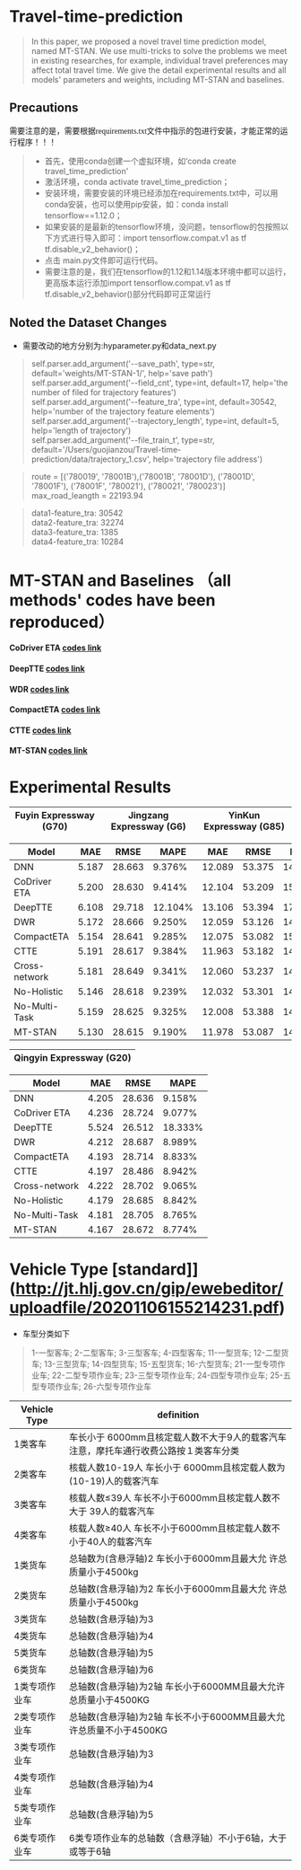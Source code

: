 # Travel-time-prediction

>In this paper, we proposed a novel travel time prediction model, named MT-STAN. We use multi-tricks
 to solve the problems we meet in existing researches, for example, individual travel preferences may 
 affect total travel time. We give the detail experimental results and all models' parameters and weights, 
 including MT-STAN and baselines.
 
## Precautions

<font face="微软雅黑" >需要注意的是，需要根据requirements.txt文件中指示的包进行安装，才能正常的运行程序！！！</font>
>* 首先，使用conda创建一个虚拟环境，如‘conda create travel_time_prediction'  
> * 激活环境，conda activate travel_time_prediction；  
> * 安装环境，需要安装的环境已经添加在requirements.txt中，可以用conda安装，也可以使用pip安装，如：conda install tensorflow==1.12.0；  
> * 如果安装的是最新的tensorflow环境，没问题，tensorflow的包按照以下方式进行导入即可：import tensorflow.compat.v1 as tf
tf.disable_v2_behavior()；  
> * 点击 main.py文件即可运行代码。
> * 需要注意的是，我们在tensorflow的1.12和1.14版本环境中都可以运行，更高版本运行添加import tensorflow.compat.v1 as tf
tf.disable_v2_behavior()部分代码即可正常运行

## Noted the Dataset Changes
* 需要改动的地方分别为:hyparameter.py和data_next.py  
>self.parser.add_argument('--save_path', type=str, default='weights/MT-STAN-1/', help='save path')  
self.parser.add_argument('--field_cnt', type=int, default=17, help='the number of filed for trajectory features')  
>self.parser.add_argument('--feature_tra', type=int, default=30542, help='number of the trajectory feature elements')  
>self.parser.add_argument('--trajectory_length', type=int, default=5, help='length of trajectory')  
>self.parser.add_argument('--file_train_t', type=str, default='/Users/guojianzou/Travel-time-prediction/data/trajectory_1.csv', help='trajectory file address')  

>route = [('780019', '78001B'),('78001B', '78001D'), ('78001D', '78001F'), ('78001F', '780021'), ('780021', '780023')]  
>max_road_leangth = 22193.94  

>data1-feature_tra: 30542  
>data2-feature_tra: 32274  
>data3-feature_tra: 1385  
>data4-feature_tra: 10284  

# MT-STAN and Baselines （all methods' codes have been reproduced） 
#### CoDriver ETA  [codes link](https://github.com/zouguojian/Travel-time-prediction/tree/main/baseline/CoDriverETA)
#### DeepTTE [codes link](https://github.com/zouguojian/Travel-time-prediction/tree/main/baseline/DeepTTE)
#### WDR [codes link](https://github.com/zouguojian/Travel-time-prediction/tree/main/baseline/WDR)
#### CompactETA [codes link](https://github.com/zouguojian/Travel-time-prediction/tree/main/baseline/CompactETA)
#### CTTE [codes link](https://github.com/zouguojian/Travel-time-prediction/tree/main/baseline/CTTE)
#### MT-STAN [codes link](https://github.com/zouguojian/Travel-time-prediction)

# Experimental Results


|Fuyin Expressway (G70)|  Jingzang Expressway (G6) |  YinKun Expressway (G85)	|
|  ----                |  ----                     |  ----                      |

|Model           |MAE	   | RMSE	 |MAPE     |MAE	     | RMSE	   |MAPE     |MAE	   | RMSE	 |MAPE    |
|  ----          | ----    |  ----   |  ----   |----     |----     |----     |----     |----     |----    |
|DNN	         |5.187	   |28.663	 |9.376%   |12.089	 |53.375   |14.569%	 |1.256	   |1.679	 |5.434%  |
|CoDriver ETA	 |5.200	   |28.630	 |9.414%   |12.104	 |53.209   |15.145%	 |1.380	   |1.817	 |5.980%  |
|DeepTTE	     |6.108    |29.718	 |12.104%  |13.106	 |53.394   |17.635%	 |3.716	   |5.944	 |13.182% |
|DWR	         |5.172	   |28.666	 |9.250%   |12.059	 |53.126   |14.720%	 |1.406	   |1.827	 |6.171%  |
|CompactETA	     |5.154	   |28.641	 |9.285%   |12.075	 |53.082   |15.010%  |1.236	   |1.620	 |5.341%  |
|CTTE	         |5.191	   |28.617	 |9.384%   |11.963	 |53.182   |14.335%	 |1.271	   |1.960	 |5.195%  |
|Cross-network	 |5.181	   |28.649	 |9.341%   |12.060	 |53.237   |14.725%	 |1.306	   |1.698	 |5.730%  |
|No-Holistic	 |5.146	   |28.618	 |9.239%   |12.032	 |53.301   |14.425%	 |1.250	   |1.683	 |5.484%  |
|No-Multi-Task	 |5.159	   |28.625	 |9.325%   |12.008	 |53.388   |14.285%	 |1.156	   |1.538	 |4.995%  |
|MT-STAN	     |5.130    |28.615	 |9.190%   |11.978	 |53.087   |14.592%	 |1.229	   |1.656	 |5.386%  |


|Qingyin Expressway (G20)|
|  ----                  |

|Model           |MAE	   | RMSE	 |MAPE     |
|  ----          | ----    |  ----   |  ----   |
|DNN	         |4.205	   |28.636	 |9.158%   |
|CoDriver ETA	 |4.236	   |28.724	 |9.077%   |
|DeepTTE	     |5.524	   |26.512	 |18.333%  |
|DWR	         |4.212	   |28.687	 |8.989%   |
|CompactETA	     |4.193	   |28.714	 |8.833%   |
|CTTE	         |4.197	   |28.486	 |8.942%   |
|Cross-network	 |4.222	   |28.702	 |9.065%   |
|No-Holistic	 |4.179	   |28.685	 |8.842%   |
|No-Multi-Task	 |4.181	   |28.705	 |8.765%   |
|MT-STAN	     |4.167	   |28.672	 |8.774%   |


# Vehicle Type [standard]](http://jt.hlj.gov.cn/gip/ewebeditor/uploadfile/20201106155214231.pdf)

* 车型分类如下
>1-一型客车; 2-二型客车; 3-三型客车; 4-四型客车; 11-一型货车; 12-二型货车; 13-三型货车; 14-四型货车; 15-五型货车; 16-六型货车; 21-一型专项作业车; 22-二型专项作业车; 23-三型专项作业车; 24-四型专项作业车; 25-五型专项作业车; 26-六型专项作业车  


|Vehicle Type |definition	   |
|  ----       | ----    | 
|1类客车	   |车长小于 6000mm且核定载人数不大于9人的载客汽车 注意，摩托车通行收费公路按１类客车分类|
|2类客车	   |核载人数10-19人 车长小于 6000mm且核定载人数为(10-19)人的载客汽车                |
|3类客车	   |核载人数≤39人 车长不小于6000mm且核定载人数不大于 39人的载客汽车                  |
|4类客车	   |核载人数≥40人 车长不小于6000mm且核定载人数不小于40人的载客汽车	                 |
|1类货车	   |总轴数为(含悬浮轴)2 车长小于6000mm且最大允 许总质量小于4500kg      |
|2类货车	   |总轴数(含悬浮轴)为2 车长小于6000mm且最大允 许总质量小于4500kg	   |
|3类货车	   |总轴数(含悬浮轴)为3	|
|4类货车	   |总轴数(含悬浮轴)为4	|
|5类货车	   |总轴数(含悬浮轴)为5   |
|6类货车	   |总轴数(含悬浮轴)为6   |
|1类专项作业车	   |总轴数(含悬浮轴)为2轴 车长小于6000MM且最大允许总质量小于4500KG   |
|2类专项作业车	   |总轴数(含悬浮轴)为2轴 车长不小于6000MM且最大允许总质量不小于4500KG   |
|3类专项作业车	   |总轴数(含悬浮轴)为3   |
|4类专项作业车	   |总轴数(含悬浮轴)为4	  |
|5类专项作业车	   |总轴数(含悬浮轴)为5   |
|6类专项作业车	   |6类专项作业车的总轴数（含悬浮轴）不小于6轴，大于或等于6轴   |